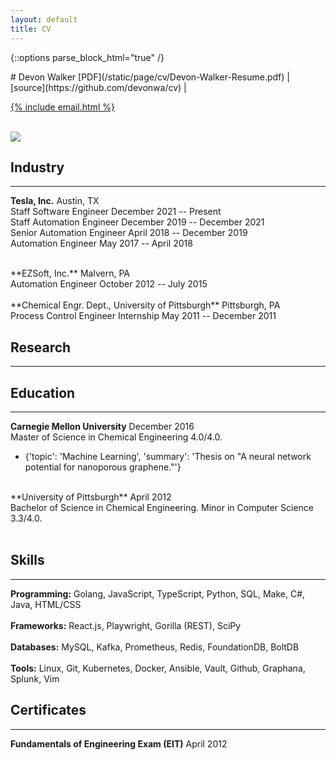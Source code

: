```yaml
---
layout: default
title: CV
---
```


{::options parse_block_html="true" /}
<div class="cv">
<div class="row">
<div class="col-xs-8">
<div class="text-left">
# Devon Walker
[PDF](/static/page/cv/Devon-Walker-Resume.pdf)
&#124;
[source](https://github.com/devonwa/cv)
&#124;

<a href="mailto:{% include email.html %}">{% include email.html %}</a>
<br />
<br />
</div>
</div>
<div class="col-xs-4">
<img class="img-responsive img-circle cv-pic" src="../static/image/2014-10-05-me-head-100x100.jpg" />
</div>
</div>

## Industry
<hr>

**Tesla, Inc.** <span class="pull-right">Austin, TX</span><br />
Staff Software Engineer <span class="pull-right">December 2021 -- Present</span><br />
Staff Automation Engineer <span class="pull-right">December 2019 -- December 2021</span><br />
Senior Automation Engineer <span class="pull-right">April 2018 -- December 2019</span><br />
Automation Engineer <span class="pull-right">May 2017 -- April 2018</span><br />

<br />
**EZSoft, Inc.** <span class="pull-right">Malvern, PA</span><br />
Automation Engineer <span class="pull-right">October 2012 -- July 2015</span><br />

<br />
**Chemical Engr. Dept., University of Pittsburgh** <span class="pull-right">Pittsburgh, PA</span><br />
Process Control Engineer Internship <span class="pull-right">May 2011 -- December 2011</span><br />


## Research
<hr>


## Education
<hr>

**Carnegie Mellon University** <span class="pull-right">December 2016</span><br />
Master of Science in Chemical Engineering 4.0/4.0.<br />

* {'topic': 'Machine Learning', 'summary': 'Thesis on "A neural network potential for nanoporous graphene."'}
<br />
**University of Pittsburgh** <span class="pull-right">April 2012</span><br />
Bachelor of Science in Chemical Engineering. Minor in Computer Science 3.3/4.0.<br />

<br />

## Skills
<hr>

**Programming:** Golang, JavaScript, TypeScript, Python, SQL, Make, C\#, Java, HTML/CSS
<br />
<br />
**Frameworks:** React.js, Playwright, Gorilla (REST), SciPy
<br />
<br />
**Databases:** MySQL, Kafka, Prometheus, Redis, FoundationDB, BoltDB
<br />
<br />
**Tools:** Linux, Git, Kubernetes, Docker, Ansible, Vault, Github, Graphana, Splunk, Vim
<br />

## Certificates
<hr>

**Fundamentals of Engineering Exam (EIT)** <span class="pull-right">April 2012</span>

</div>